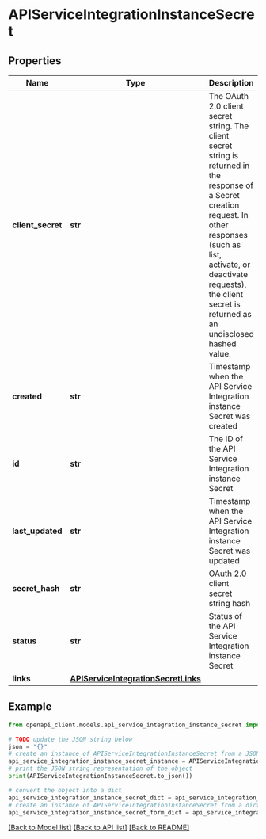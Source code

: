 # APIServiceIntegrationInstanceSecret


## Properties

Name | Type | Description | Notes
------------ | ------------- | ------------- | -------------
**client_secret** | **str** | The OAuth 2.0 client secret string. The client secret string is returned in the response of a Secret creation request. In other responses (such as list, activate, or deactivate requests), the client secret is returned as an undisclosed hashed value. | [readonly] 
**created** | **str** | Timestamp when the API Service Integration instance Secret was created | [readonly] 
**id** | **str** | The ID of the API Service Integration instance Secret | [readonly] 
**last_updated** | **str** | Timestamp when the API Service Integration instance Secret was updated | [readonly] 
**secret_hash** | **str** | OAuth 2.0 client secret string hash | [readonly] 
**status** | **str** | Status of the API Service Integration instance Secret | 
**links** | [**APIServiceIntegrationSecretLinks**](APIServiceIntegrationSecretLinks.md) |  | 

## Example

```python
from openapi_client.models.api_service_integration_instance_secret import APIServiceIntegrationInstanceSecret

# TODO update the JSON string below
json = "{}"
# create an instance of APIServiceIntegrationInstanceSecret from a JSON string
api_service_integration_instance_secret_instance = APIServiceIntegrationInstanceSecret.from_json(json)
# print the JSON string representation of the object
print(APIServiceIntegrationInstanceSecret.to_json())

# convert the object into a dict
api_service_integration_instance_secret_dict = api_service_integration_instance_secret_instance.to_dict()
# create an instance of APIServiceIntegrationInstanceSecret from a dict
api_service_integration_instance_secret_form_dict = api_service_integration_instance_secret.from_dict(api_service_integration_instance_secret_dict)
```
[[Back to Model list]](../README.md#documentation-for-models) [[Back to API list]](../README.md#documentation-for-api-endpoints) [[Back to README]](../README.md)


